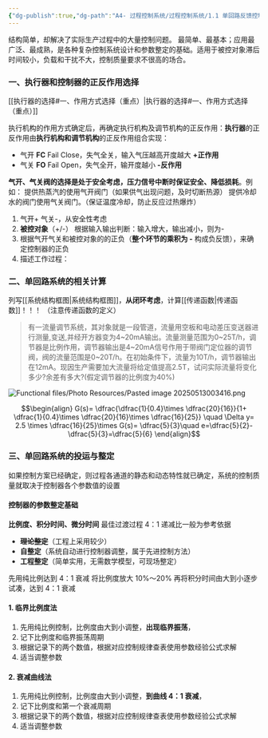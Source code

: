 ```yaml
---
{"dg-publish":true,"dg-path":"A4- 过程控制系统/过程控制系统/1.1 单回路反馈控制系统.md","permalink":"/A4- 过程控制系统/过程控制系统/1.1 单回路反馈控制系统/","dgPassFrontmatter":true,"noteIcon":"","created":"2025-03-03T10:40:11.000+08:00","updated":"2025-08-03T10:59:28.503+08:00"}
---
```


结构简单，却解决了实际生产过程中的大量控制问题。
最简单、最基本；应用最广泛、最成熟，是各种复杂控制系统设计和参数整定的基础。适用于被控对象滞后时间较小，负载和干扰不大，控制质量要求不很高的场合。

### 一、执行器和控制器的正反作用选择
[[执行器的选择#一、作用方式选择（重点）\|执行器的选择#一、作用方式选择（重点）]]

执行机构的作用方式确定后，再确定执行机构及调节机构的正反作用：**执行器**的正反作用由**执行机构和调节机构**的正反作用组合实现：
- 气开 **FC** Fail Close，失气全关，输入气压越高开度越大 **+正作用**
- 气关 **FO** Fail Open，失气全开，输开度越小       **-反作用**

**气开、气关阀的选择是处于安全考虑，压力信号中断时保证安全、降低损耗**。例如：
提供热蒸汽的使用气开阀门（如果供气出现问题，及时切断热源）
提供冷却水的阀门使用气关阀门。（保证温度冷却，防止反应过热爆炸）

1. 气开+ 气关-，从安全性考虑
2. **被控对象**（+/-）    根据输入输出判断：输入增大，输出减小，则为- 
3. 根据气开气关和被控对象的的正负（**整个环节的乘积为 -**  构成负反馈），来确定控制器的正负
4. 描述工作过程：

### 二、单回路系统的相关计算
列写[[系统结构框图\|系统结构框图]]，**从闭环考虑**，计算[[传递函数\|传递函数]]！！！ （注意传递函数的定义）

> 有一流量调节系统，其对象就是一段管道，流量用空板和电动差压变送器进行测量,变送,并经开方器变为4~20mA输出。流量测量范围为0~25T/h，调节器是比例作用，调节器输出是4~20mA信号作用于带阀门定位器的调节阀，阀的流量范围是0~20T/h。在初始条件下，流量为10T/h，调节器输出在12mA。现因生产需要加大流量将给定值提高2.5T，试问实际流量将变化多少?余差有多大?(假定调节器的比例度为40%)


![Functional files/Photo Resources/Pasted image 20250513003416.png](/img/user/Functional%20files/Photo%20Resources/Pasted%20image%2020250513003416.png)


$$\begin{align}
G(s)= \dfrac{\dfrac{1}{0.4}\times \dfrac{20}{16}}{1+ \dfrac{1}{0.4}\times \dfrac{20}{16}\times \dfrac{16}{25}}  \quad \Delta y= 2.5 \times \dfrac{16}{25}\times G(s)= \dfrac{5}{3}\quad e=\dfrac{5}{2}- \dfrac{5}{3}=\dfrac{5}{6}
\end{align}$$

### 三、单回路系统的投运与整定
如果控制方案已经确定，则过程各通道的静态和动态特性就已确定，系统的控制质量就取决于控制器各个参数值的设置

#### 控制器的参数整定基础
**比例度、积分时间、微分时间**
最佳过渡过程 4：1 递减比一般为参考依据

- ~~**理论整定**~~（工程上采用较少）
- **自整定**（系统自动进行控制器调整，属于先进控制方法）
- **工程整定**（简单实用，无需数学模型，可现场整定）

先用纯比例达到 4：1 衰减
将比例度放大 10%～20% 
再将积分时间由大到小逐步试凑，达到 4：1 衰减

#### 1. 临界比例度法
1. 先用纯比例控制，比例度由大到小调整，**出现临界振荡**，
2. 记下比例度和临界振荡周期
3. 根据记录下的两个数值，根据对应控制规律查表使用参数经验公式求解
4. 适当调整参数

#### 2. 衰减曲线法
1. 先用纯比例控制，比例度由大到小调整，**到曲线 4：1 衰减**，
2. 记下比例度和第一个衰减周期
3. 根据记录下的两个数值，根据对应控制规律查表使用参数经验公式求解
4. 适当调整参数
